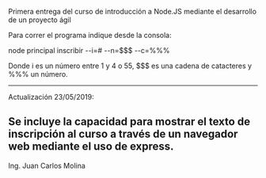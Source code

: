 Primera entrega del curso de introducción a Node.JS mediante el desarrollo de un proyecto ágil

Para correr el programa indique desde la consola:

node principal inscribir --i=# --n=$$$ --c=%%%

Donde i es un número entre 1 y 4 o 55, $$$ es una cadena de catacteres y %%% un número. 

------------------------------------
Actualización 23/05/2019:

Se incluye la capacidad para mostrar el texto de inscripción al curso a través de un navegador web mediante el uso de express.
------------------------------------

Ing. Juan Carlos Molina
